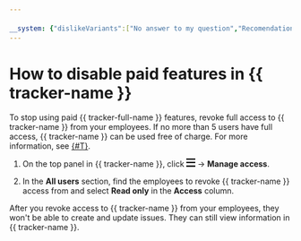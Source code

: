 ```yaml
---

__system: {"dislikeVariants":["No answer to my question","Recomendations didn't help","The content doesn't match title","Other"]}
---
```

# How to disable paid features in {{ tracker-name }}

To stop using paid {{ tracker-full-name }} features, revoke full access to {{ tracker-name }} from your employees. If no more than 5 users have full access, {{ tracker-name }} can be used free of charge. For more information, see [{#T}](pricing.md).

1. On the top panel in {{ tracker-name }}, click ![](../_assets/tracker/tracker-burger.png) → **Manage access**.

1. In the **All users** section, find the employees to revoke {{ tracker-name }} access from and select **Read only** in the **Access** column.

<!--1. To revoke access from all employees at once, select **Departments** on the left-hand panel and then **Read only** in the **All employees** row.-->

After you revoke access to {{ tracker-name }} from your employees, they won't be able to create and update issues. They can still view information in {{ tracker-name }}.